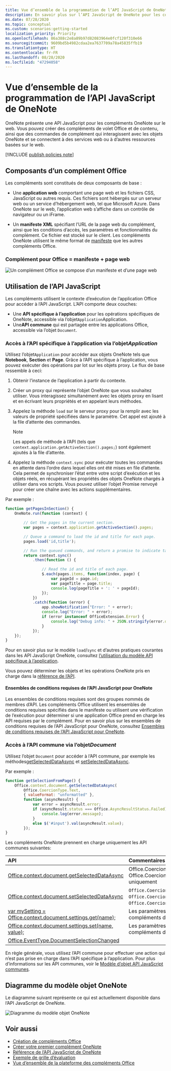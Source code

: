 ```yaml
---
title: Vue d’ensemble de la programmation de l’API JavaScript de OneNote
description: En savoir plus sur l’API JavaScript de OneNote pour les compléments OneNote sur le web.
ms.date: 07/28/2020
ms.topic: conceptual
ms.custom: scenarios:getting-started
localization_priority: Priority
ms.openlocfilehash: 86a388c2e8a89b97d82083964e0fcf120f310e66
ms.sourcegitcommit: 9609bd5b4982cdaa2ea7637709a78a45835ffb19
ms.translationtype: HT
ms.contentlocale: fr-FR
ms.lasthandoff: 08/28/2020
ms.locfileid: "47294058"
---
```

# <a name="onenote-javascript-api-programming-overview"></a>Vue d’ensemble de la programmation de l’API JavaScript de OneNote

OneNote présente une API JavaScript pour les compléments OneNote sur le web. Vous pouvez créer des compléments de volet Office et de contenu, ainsi que des commandes de complément qui interagissent avec les objets OneNote et se connectent à des services web ou à d’autres ressources basées sur le web.

[!INCLUDE [publish policies note](../includes/note-publish-policies.md)]

## <a name="components-of-an-office-add-in"></a>Composants d’un complément Office

Les compléments sont constitués de deux composants de base :

- Une **application web** comportant une page web et les fichiers CSS, JavaScript ou autres requis. Ces fichiers sont hébergés sur un serveur web ou un service d’hébergement web, tel que Microsoft Azure. Dans OneNote sur le web, l’application web s’affiche dans un contrôle de navigateur ou un iFrame.

- Un **manifeste XML** spécifiant l’URL de la page web du complément, ainsi que les conditions d’accès, les paramètres et fonctionnalités du complément. Ce fichier est stocké sur le client. Les compléments OneNote utilisent le même format de [manifeste](../develop/add-in-manifests.md) que les autres compléments Office.

### <a name="office-add-in--manifest--webpage"></a>Complément pour Office = manifeste + page web

![Un complément Office se compose d’un manifeste et d’une page web](../images/onenote-add-in.png)

## <a name="using-the-javascript-api"></a>Utilisation de l’API JavaScript

Les compléments utilisent le contexte d’exécution de l’application Office pour accéder à l’API JavaScript. L’API comporte deux couches:

- Une **API spécifique à l’application** pour les opérations spécifiques de OneNote, accessible via l’objet`Application`Application.
- Une**API commune** qui est partagée entre les applications Office, accessible via l’objet `Document`.

### <a name="accessing-the-application-specific-api-through-the-application-object"></a>Accès à l’API spécifique à l’application via l’objet*Application*

Utilisez l’objet`Application` pour accéder aux objets OneNote tels que **Notebook**, **Section** et **Page**. Grâce à l’API spécifique à l’application, vous pouvez exécuter des opérations par lot sur les objets proxy. Le flux de base ressemble à ceci:

1. Obtenir l’instance de l’application à partir du contexte.

2. Créer un proxy qui représente l’objet OneNote que vous souhaitez utiliser. Vous interagissez simultanément avec les objets proxy en lisant et en écrivant leurs propriétés et en appelant leurs méthodes.

3. Appelez la méthode `load` sur le serveur proxy pour la remplir avec les valeurs de propriété spécifiées dans le paramètre. Cet appel est ajouté à la file d’attente des commandes.

   > [!NOTE]
   > Les appels de méthode à l’API (tels que `context.application.getActiveSection().pages;`) sont également ajoutés à la file d’attente.

4. Appelez la méthode `context.sync` pour exécuter toutes les commandes en attente dans l’ordre dans lequel elles ont été mises en file d’attente. Cela permet de synchroniser l’état entre votre script d’exécution et les objets réels, en récupérant les propriétés des objets OneNote chargés à utiliser dans vos scripts. Vous pouvez utiliser l’objet Promise renvoyé pour créer une chaîne avec les actions supplémentaires.

Par exemple :

```js
function getPagesInSection() {
    OneNote.run(function (context) {

        // Get the pages in the current section.
        var pages = context.application.getActiveSection().pages;

        // Queue a command to load the id and title for each page.
        pages.load('id,title');

        // Run the queued commands, and return a promise to indicate task completion.
        return context.sync()
            .then(function () {

                // Read the id and title of each page.
                $.each(pages.items, function(index, page) {
                    var pageId = page.id;
                    var pageTitle = page.title;
                    console.log(pageTitle + ': ' + pageId);
                });
            })
            .catch(function (error) {
                app.showNotification("Error: " + error);
                console.log("Error: " + error);
                if (error instanceof OfficeExtension.Error) {
                    console.log("Debug info: " + JSON.stringify(error.debugInfo));
                }
            });
    });
}
```

Pour en savoir plus sur le modèle `load`/`sync` et d’autres pratiques courantes dans les API JavaScript OneNote, consultez [l’utilisation du modèle API spécifique à l’application](../develop/application-specific-api-model.md).

Vous pouvez déterminer les objets et les opérations OneNote pris en charge dans la [référence de l’API](../reference/overview/onenote-add-ins-javascript-reference.md).

#### <a name="onenote-javascript-api-requirement-sets"></a>Ensembles de conditions requises de l’API JavaScript pour OneNote

Les ensembles de conditions requises sont des groupes nommés de membres d’API. Les compléments Office utilisent les ensembles de conditions requises spécifiés dans le manifeste ou utilisent une vérification de l’exécution pour déterminer si une application Office prend en charge les API requises par le complément. Pour en savoir plus sur les ensembles de conditions requises de l’API JavaScript pour OneNote, consultez [Ensembles de conditions requises de l’API JavaScript pour OneNote](../reference/requirement-sets/onenote-api-requirement-sets.md).

### <a name="accessing-the-common-api-through-the-document-object"></a>Accès à l’API commune via l’objet*Document*

Utilisez l’objet `Document` pour accéder à l’API commune, par exemple les méthodes[getSelectedDataAsync](/javascript/api/office/office.document#getselecteddataasync-coerciontype--options--callback-) et [setSelectedDataAsync](/javascript/api/office/office.document#setselecteddataasync-data--options--callback-).

Par exemple :  

```js
function getSelectionFromPage() {
    Office.context.document.getSelectedDataAsync(
        Office.CoercionType.Text,
        { valueFormat: "unformatted" },
        function (asyncResult) {
            var error = asyncResult.error;
            if (asyncResult.status === Office.AsyncResultStatus.Failed) {
                console.log(error.message);
            }
            else $('#input').val(asyncResult.value);
        });
}
```

Les compléments OneNote prennent en charge uniquement les API communes suivantes:

| API | Commentaires |
|:------|:------|
| [Office.context.document.getSelectedDataAsync](/javascript/api/office/office.document#getselecteddataasync-coerciontype--options--callback-) | Office.CoercionType.Text`Office.CoercionType.Text` et Office.CoercionType.Matrix`Office.CoercionType.Matrix` uniquement |
| [Office.context.document.setSelectedDataAsync](/javascript/api/office/office.document#setselecteddataasync-data--options--callback-) | `Office.CoercionType.Text`, `Office.CoercionType.Image`et `Office.CoercionType.Html` uniquement | 
| [var mySetting = Office.context.document.settings.get(name);](/javascript/api/office/office.settings#get-name-) | Les paramètres sont pris en charge par les compléments de contenu uniquement | 
| [Office.context.document.settings.set(name, value);](/javascript/api/office/office.settings#set-name--value-) | Les paramètres sont pris en charge par les compléments de contenu uniquement | 
| [Office.EventType.DocumentSelectionChanged](/javascript/api/office/office.documentselectionchangedeventargs) ||

En règle générale, vous utilisez l’API commune pour effectuer une action qui n’est pas prise en charge dans l’API spécifique à l’application. Pour plus d’informations sur les API communes, voir le [Modèle d’objet API JavaScript communes](../develop/office-javascript-api-object-model.md).

<a name="om-diagram"></a>
## <a name="onenote-object-model-diagram"></a>Diagramme du modèle objet OneNote 
Le diagramme suivant représente ce qui est actuellement disponible dans l’API JavaScript de OneNote.

  ![Diagramme du modèle objet OneNote](../images/onenote-om.png)

## <a name="see-also"></a>Voir aussi

- [Création de compléments Office](../overview/office-add-ins-fundamentals.md)
- [Créer votre premier complément OneNote](../quickstarts/onenote-quickstart.md)
- [Référence de l’API JavaScript de OneNote](../reference/overview/onenote-add-ins-javascript-reference.md)
- [Exemple de grille d’évaluation](https://github.com/OfficeDev/OneNote-Add-in-Rubric-Grader)
- [Vue d’ensemble de la plateforme des compléments Office](../overview/office-add-ins.md)

